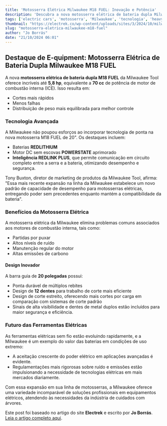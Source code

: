 ```yaml
---
title: 'Motosserra Elétrica Milwaukee M18 FUEL: Inovação e Potência'
description: 'Descubra a nova motosserra elétrica de bateria dupla Milwaukee M18 FUEL e suas vantagens.'
tags: ['electric cars', 'motosserra', 'Milwaukee', 'tecnologia', 'heavy equipment']
thumbnail: "https://electrek.co/wp-content/uploads/sites/3/2024/10/milwaukee_chainsaw.jpg?quality=82&strip=all&w=1400"
slug: "motosserra-eletrica-milwaukee-m18-fuel"
author: "Jo Borrás"
date: "21/10/2024 06:01"
---
```


## Destaque de E-quipment: Motosserra Elétrica de Bateria Dupla Milwaukee M18 FUEL

A nova **motosserra elétrica de bateria dupla M18 FUEL** da Milwaukee Tool oferece incríveis até **5,8 hp**, equivalente a **70 cc** de potência de motor de combustão interna (ICE). Isso resulta em:

- Cortes mais rápidos
- Menos falhas
- Distribuição de peso mais equilibrada para melhor controle

### Tecnologia Avançada
A Milwaukee não poupou esforços ao incorporar tecnologia de ponta na nova motosserra M18 FUEL de 20". Os destaques incluem:
- Baterias **REDLITHIUM**
- Motor DC sem escovas **POWERSTATE** aprimorado
- **Inteligência REDLINK PLUS**, que permite comunicação em circuito completo entre a serra e a bateria, otimizando desempenho e segurança.

Tony Buxton, diretor de marketing de produtos da Milwaukee Tool, afirma: "Essa mais recente expansão na linha da Milwaukee estabelece um novo padrão de capacidade de desempenho para motosserras elétricas, entregando poder sem precedentes enquanto mantém a compatibilidade da bateria".

### Benefícios da Motosserra Elétrica
A motosserra elétrica da Milwaukee elimina problemas comuns associados aos motores de combustão interna, tais como:
- Partidas por puxar
- Altos níveis de ruído
- Manutenção regular do motor
- Altas emissões de carbono

#### Design Inovador
A barra guia de **20 polegadas** possui:
- Ponta durável de múltiplos rebites
- Design de **12 dentes** para trabalho de corte mais eficiente
- Design de corte estreito, oferecendo mais cortes por carga em comparação com sistemas de corte padrão 
- Sinais de alta visibilidade e dentes de metal duplos estão incluídos para maior segurança e eficiência.

### Futuro das Ferramentas Elétricas
As ferramentas elétricas sem fio estão evoluindo rapidamente, e a Milwaukee é um exemplo do valor das baterias em condições de uso extremo:
- A aceitação crescente do poder elétrico em aplicações avançadas é evidente.
- Regulamentações mais rigorosas sobre ruído e emissões estão impulsionando a necessidade de tecnologias elétricas em mais mercados diariamente.

Com essa expansão em sua linha de motosserras, a Milwaukee oferece uma variedade incomparável de soluções profissionais em equipamentos elétricos, atendendo às necessidades da indústria de cuidados com árvores.  

Este post foi baseado no artigo do site **Electrek** e escrito por **Jo Borrás**. [Leia o artigo completo aqui](https://electrek.co/2024/10/20/e-quipment-highlight-milwaukee-m18-fuel-dual-battery-electric-chainsaw/).